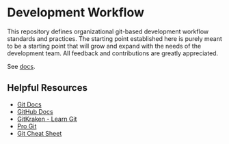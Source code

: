 # Development Workflow

This repository defines organizational git-based development workflow standards and practices. The starting point established here is purely meant to be a starting point that will grow and expand with the needs of the development team. All feedback and contributions are greatly appreciated.

See [docs](./docs).

## Helpful Resources

* [Git Docs](https://git-scm.com/docs)
* [GitHub Docs](https://docs.github.com/en/get-started)
* [GitKraken - Learn Git](https://www.gitkraken.com/learn/git)
* [Pro Git](https://git-scm.com/book/en/v2)
* [Git Cheat Sheet](https://training.github.com/downloads/github-git-cheat-sheet/)